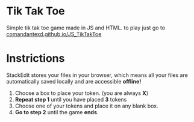 # Tik Tak Toe

Simple tik tak toe game made in JS and HTML.
to play just go to [comandantexd.github.io/JS_TikTakToe](https://comandantexd.github.io/JS_TikTakToe/)


# Instrictions

StackEdit stores your files in your browser, which means all your files are automatically saved locally and are accessible **offline!**

 1. Choose a box to place your token. (you are always **X**)
 2. **Repeat step 1** until you have placed **3** tokens
 3. Choose one of your tokens and place it on any blank box.
 4. **Go to step 2** until the game **ends**.
